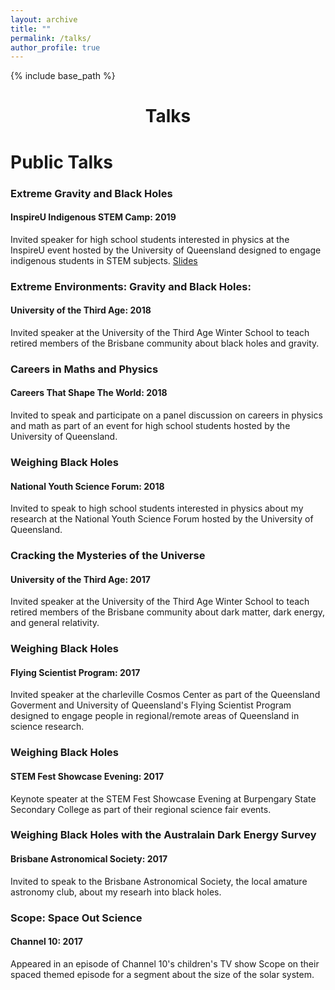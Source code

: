 ```yaml
---
layout: archive
title: ""
permalink: /talks/
author_profile: true
---
```


{% include base_path %}
<h1 style="text-align: center;" markdown="1">Talks</h1>

# Public Talks

### Extreme Gravity and Black Holes
#### InspireU Indigenous STEM Camp: 2019
Invited speaker for high school students interested in physics at the InspireU event hosted by the University of Queensland designed to engage indigenous students in STEM subjects.
[Slides](https://github.com/jhoormann/jhoormann.github.io/tree/master/_talks/InspireU2019.pptx)

### Extreme Environments: Gravity and Black Holes: 
#### University of the Third Age: 2018
Invited speaker at the University of the Third Age Winter School to teach retired members of the Brisbane community about black holes and gravity.

### Careers in Maths and Physics
#### Careers That Shape The World: 2018
Invited to speak and participate on a panel discussion on careers in physics and math as part of an event for high school students hosted by the University of Queensland.

### Weighing Black Holes
#### National Youth Science Forum: 2018
Invited to speak to high school students interested in physics about my research at the National Youth Science Forum hosted by the University of Queensland.

### Cracking the Mysteries of the Universe
#### University of the Third Age: 2017
Invited speaker at the University of the Third Age Winter School to teach retired members of the Brisbane community about dark matter, dark energy, and general relativity.

### Weighing Black Holes
#### Flying Scientist Program: 2017
Invited speaker at the charleville Cosmos Center as part of the Queensland Goverment and University of Queensland's Flying Scientist Program designed to engage people in regional/remote areas of Queensland in science research.

### Weighing Black Holes
#### STEM Fest Showcase Evening: 2017
Keynote speater at the STEM Fest Showcase Evening at Burpengary State Secondary College as part of their regional science fair events.

### Weighing Black Holes with the Australain Dark Energy Survey
#### Brisbane Astronomical Society: 2017
Invited to speak to the Brisbane Astronomical Society, the local amature astronomy club, about my researh into black holes.

### Scope: Space Out Science
#### Channel 10: 2017
Appeared in an episode of Channel 10's children's TV show Scope on their spaced themed episode for a segment about the size of the solar system.
